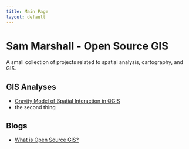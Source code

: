```yaml
---
title: Main Page
layout: default
---
```


# Sam Marshall - Open Source GIS
A small collection of projects related to spatial analysis, cartography, and GIS.

## GIS Analyses

- [Gravity Model of Spatial Interaction in QGIS](gravity/gravity.md)
- the second thing


## Blogs

- [What is Open Source GIS?](blogs/open-source.md)
